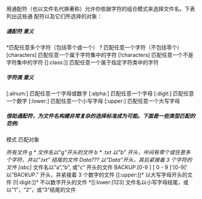 用通配符（也以文件名代换著称）允许你依据字符的组合模式来选择文件名。下表列出这些通
配符以及它们所选择的对象：



##### 通配符 意义

*匹配任意多个字符（包括零个或一个）
? 匹配任意一个字符（不包括零个）
[characters] 匹配任意一个属于字符集中的字符
[!characters] 匹配任意一个不是字符集中的字符
[[:class:]] 匹配任意一个属于指定字符类中的字符



##### 字符类 意义

[:alnum:] 匹配任意一个字母或数字
[:alpha:] 匹配任意一个字母
[:digit:] 匹配任意一个数字
[:lower:] 匹配任意一个小写字母
[:upper:] 匹配任意一个大写字母



##### 借助通配符，为文件名构建非常复杂的选择标准成为可能。下面是一些类型匹配的范例:

模式 匹配对象

*所有文件
g * 文件名以“g”开头的文件
b * .txt 以”b” 开头，中间有零个或任意多个字符，并以”.txt” 结尾的文件
Data??? 以“Data”开头，其后紧接着 3 个字符的文件
[abc]* 文件名以”a”,”b”, 或”c” 开头的文件
BACKUP.[0-9 ] [ 0 - 9 ]'[0-9]'
以”BACKUP.” 开头，并紧接着 3 个数字的文件
[[:upper:]]* 以大写字母开头的文件
[![:digit:]]* 不以数字开头的文件
*[[:lower:]123] 文件名以小写字母结尾，或以“1”，“2”，或“3”结尾的文件